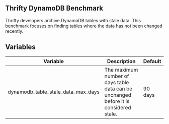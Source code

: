 ## Thrifty DynamoDB Benchmark

Thrifty developers archive DynamoDB tables with stale data. This benchmark focuses on finding tables where the data has not been changed recently.

## Variables

| Variable | Description | Default |
| - | - | - |
| dynamodb_table_stale_data_max_days | The maximum number of days table data can be unchanged before it is considered stale. | 90 days |
